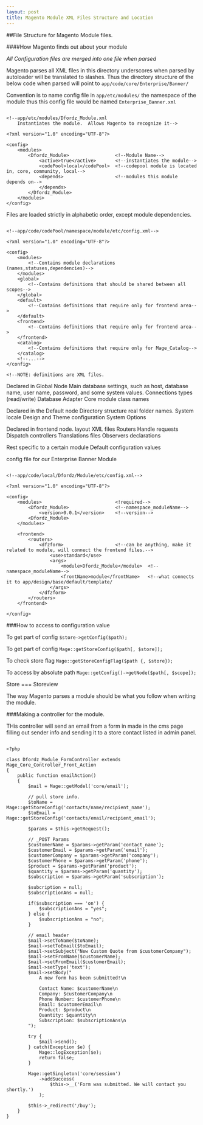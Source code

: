 ```yaml
---
layout: post
title: Magento Module XML Files Structure and Location
---
```


##File Structure for Magento Module files.

####How Magento finds out about your module

_All Configuration files are merged into one file when parsed_

Magento parses all XML files in this directory
underscores when parsed by autoloader will be translated to slashes.
Thus the directory structure of the below code when parsed will point to `app/code/core/Enterprise/Banner/`

Convention is to name config file in `app/etc/modules/` the namespace of the module thus this config file would be named `Enterprise_Banner.xml`

```

<!--app/etc/modules/Dfordz_Module.xml
    Instantiates the module.  Allows Magento to recognize it-->

<?xml version="1.0" encoding="UTF-8"?>

<config>
    <modules>
        <Dfordz_Module>                 <!--Module Name-->
            <active>true</active>       <!--instantiates the module-->
            <codePool>local</codePool>  <!--codepool module is located in, core, community, local-->
            <depends>                   <!--modules this module depends on-->
            </depends>
        </Dfordz_Module>
    </modules>
</config>

```

Files are loaded strictly in alphabetic order, except module dependencies.

```

<!--app/code/codePool/namespace/module/etc/config.xml-->

<?xml version="1.0" encoding="UTF-8"?>

<config>
    <modules>
        <!--Contains module declarations (names,statuses,dependencies)-->
    </modules>
    <global>
        <!--Contains definitions that should be shared between all scopes-->
    </global>
    <default>
        <!--Contains definitions that require only for frontend area-->
    </default>
    <frontend>
        <!--Contains definitions that require only for frontend area-->
    </frontend>
    <catalog>
        <!--Contains definitions that require only for Mage_Catalog-->
    </catalog>
    <!--...-->
</config>

<!--NOTE: definitions are XML files.

```
Declared in Global Node
  Main database settings, such as host, database name, user name, password, and some system values.
  Connections types (read/write)
  Database Adapter
  Core module class names

Declared in the Default node
  Directory structure real folder names.
  System locale
  Design and Theme configuration
  System Options

Declared in frontend node.
  layout XML files
  Routers
    Handle requests
    Dispatch controllers
  Translations files
  Observers declarations

Rest specific to a certain module
  Default configuration values

config file for our Enterprise Banner Module

```

<!--app/code/local/Dfordz/Module/etc/config.xml-->

<?xml version="1.0" encoding="UTF-8"?>

<config>
    <modules>                           <!required-->
        <Dfordz_Module>                 <!--namespace_moduleName-->
            <version>0.0.1</version>    <!--version-->
        <Dfordz_Module>
    </modules>

    <frontend>
        <routers>
            <dfzform>                   <!--can be anything, make it related to module, will connect the frontend files.-->
                <use>standard</use>
                <args>
                    <module>Dfordz_Module</module>  <!--namespace_moduleName-->
                    <frontName>module</frontName>   <!--what connects it to app/design/base/default/template/
                </args>
            </dfzform>
        </routers>
    </frontend>

</config>

```

###How to access to configuration value

To get part of config
`$store->getConfig($path);`

To get part of config
`Mage::getStoreConfig($path[, $store]);`

To check store flag
`Mage::getStoreConfigFlag($path {, $store});`

To access by absolute path
`Mage::getConfig()->getNode($path[, $scope]);`

Store === Storeview

The way Magento parses a module should be what you follow when writing the module.


###Making a controller for the module.

THis controller will send an email from a form in made in the cms page filling out sender info and sending it to a store contact listed in admin panel.

```

<?php

class Dfordz_Module_FormController extends Mage_Core_Controller_Front_Action 
{
    public function emailAction() 
    {
        $mail = Mage::getModel('core/email');

        // pull store info.
        $toName = Mage::getStoreConfig('contacts/name/recipient_name');
        $toEmail = Mage::getStoreConfig('contacts/email/recipient_email');

		$params = $this->getRequest();

        // _POST Params
        $customerName = $params->getParam('contact_name');
        $customerEmail = $params->getParam('email');
		$customerCompany = $params->getParam('company');
		$customerPhone = $params->getParam('phone');
		$product = $params->getParam('product');
		$quantity = $params->getParam('quantity');
		$subscription = $params->getParam('subscription');
		
		$subcription = null;
		$subscriptionAns = null;

		if($subscription === 'on') {
			$subscriptionAns = "yes";
		} else {
			$subscriptionAns = "no";
		}

		// email header
        $mail->setToName($toName);
        $mail->setToEmail($toEmail);
        $mail->setSubject("New Custom Quote from $customerCompany");
        $mail->setFromName($customerName);
        $mail->setFromEmail($customerEmail);
        $mail->setType('text');
        $mail->setBody("
            A new form has been submitted!\n

            Contact Name: $customerName\n
			Company: $customerCompany\n
			Phone Number: $customerPhone\n
			Email: $customerEmail\n
			Product: $product\n
			Quantity: $quantity\n
			Subscription: $subscriptionAns\n
        ");

        try {
            $mail->send();
        } catch(Exception $e) {
            Mage::logException($e);
            return false;
        }

        Mage::getSingleton('core/session')
            ->addSuccess(
                $this->__('Form was submitted. We will contact you shortly.')
            );

        $this->_redirect('/buy');
    }
}

```

